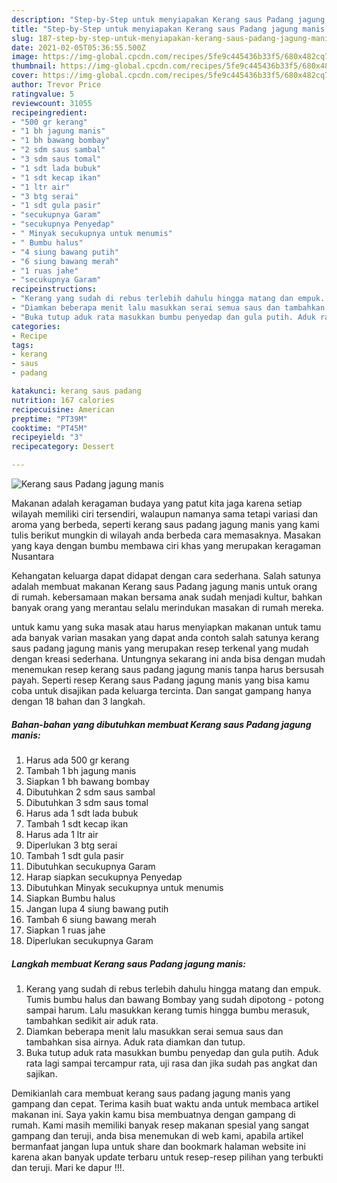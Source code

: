 ```yaml
---
description: "Step-by-Step untuk menyiapakan Kerang saus Padang jagung manis teraktual"
title: "Step-by-Step untuk menyiapakan Kerang saus Padang jagung manis teraktual"
slug: 187-step-by-step-untuk-menyiapakan-kerang-saus-padang-jagung-manis-teraktual
date: 2021-02-05T05:36:55.500Z
image: https://img-global.cpcdn.com/recipes/5fe9c445436b33f5/680x482cq70/kerang-saus-padang-jagung-manis-foto-resep-utama.jpg
thumbnail: https://img-global.cpcdn.com/recipes/5fe9c445436b33f5/680x482cq70/kerang-saus-padang-jagung-manis-foto-resep-utama.jpg
cover: https://img-global.cpcdn.com/recipes/5fe9c445436b33f5/680x482cq70/kerang-saus-padang-jagung-manis-foto-resep-utama.jpg
author: Trevor Price
ratingvalue: 5
reviewcount: 31055
recipeingredient:
- "500 gr kerang"
- "1 bh jagung manis"
- "1 bh bawang bombay"
- "2 sdm saus sambal"
- "3 sdm saus tomal"
- "1 sdt lada bubuk"
- "1 sdt kecap ikan"
- "1 ltr air"
- "3 btg serai"
- "1 sdt gula pasir"
- "secukupnya Garam"
- "secukupnya Penyedap"
- " Minyak secukupnya untuk menumis"
- " Bumbu halus"
- "4 siung bawang putih"
- "6 siung bawang merah"
- "1 ruas jahe"
- "secukupnya Garam"
recipeinstructions:
- "Kerang yang sudah di rebus terlebih dahulu hingga matang dan empuk. Tumis bumbu halus dan bawang Bombay yang sudah dipotong - potong sampai harum. Lalu masukkan kerang tumis hingga bumbu merasuk, tambahkan sedikit air aduk rata."
- "Diamkan beberapa menit lalu masukkan serai semua saus dan tambahkan sisa airnya. Aduk rata diamkan dan tutup."
- "Buka tutup aduk rata masukkan bumbu penyedap dan gula putih. Aduk rata lagi sampai tercampur rata, uji rasa dan jika sudah pas angkat dan sajikan."
categories:
- Recipe
tags:
- kerang
- saus
- padang

katakunci: kerang saus padang 
nutrition: 167 calories
recipecuisine: American
preptime: "PT39M"
cooktime: "PT45M"
recipeyield: "3"
recipecategory: Dessert

---
```



![Kerang saus Padang jagung manis](https://img-global.cpcdn.com/recipes/5fe9c445436b33f5/680x482cq70/kerang-saus-padang-jagung-manis-foto-resep-utama.jpg)

Makanan adalah keragaman budaya yang patut kita jaga karena setiap wilayah memiliki ciri tersendiri, walaupun namanya sama tetapi variasi dan aroma yang berbeda, seperti kerang saus padang jagung manis yang kami tulis berikut mungkin di wilayah anda berbeda cara memasaknya. Masakan yang kaya dengan bumbu membawa ciri khas yang merupakan keragaman Nusantara



Kehangatan keluarga dapat didapat dengan cara sederhana. Salah satunya adalah membuat makanan Kerang saus Padang jagung manis untuk orang di rumah. kebersamaan makan bersama anak sudah menjadi kultur, bahkan banyak orang yang merantau selalu merindukan masakan di rumah mereka.

untuk kamu yang suka masak atau harus menyiapkan makanan untuk tamu ada banyak varian masakan yang dapat anda contoh salah satunya kerang saus padang jagung manis yang merupakan resep terkenal yang mudah dengan kreasi sederhana. Untungnya sekarang ini anda bisa dengan mudah menemukan resep kerang saus padang jagung manis tanpa harus bersusah payah.
Seperti resep Kerang saus Padang jagung manis yang bisa kamu coba untuk disajikan pada keluarga tercinta. Dan sangat gampang hanya dengan 18 bahan dan 3 langkah.


<!--inarticleads1-->

##### Bahan-bahan yang dibutuhkan membuat Kerang saus Padang jagung manis:

1. Harus ada 500 gr kerang
1. Tambah 1 bh jagung manis
1. Siapkan 1 bh bawang bombay
1. Dibutuhkan 2 sdm saus sambal
1. Dibutuhkan 3 sdm saus tomal
1. Harus ada 1 sdt lada bubuk
1. Tambah 1 sdt kecap ikan
1. Harus ada 1 ltr air
1. Diperlukan 3 btg serai
1. Tambah 1 sdt gula pasir
1. Dibutuhkan secukupnya Garam
1. Harap siapkan secukupnya Penyedap
1. Dibutuhkan  Minyak secukupnya untuk menumis
1. Siapkan  Bumbu halus
1. Jangan lupa 4 siung bawang putih
1. Tambah 6 siung bawang merah
1. Siapkan 1 ruas jahe
1. Diperlukan secukupnya Garam




<!--inarticleads2-->

##### Langkah membuat  Kerang saus Padang jagung manis:

1. Kerang yang sudah di rebus terlebih dahulu hingga matang dan empuk. Tumis bumbu halus dan bawang Bombay yang sudah dipotong - potong sampai harum. Lalu masukkan kerang tumis hingga bumbu merasuk, tambahkan sedikit air aduk rata.
1. Diamkan beberapa menit lalu masukkan serai semua saus dan tambahkan sisa airnya. Aduk rata diamkan dan tutup.
1. Buka tutup aduk rata masukkan bumbu penyedap dan gula putih. Aduk rata lagi sampai tercampur rata, uji rasa dan jika sudah pas angkat dan sajikan.




Demikianlah cara membuat kerang saus padang jagung manis yang gampang dan cepat. Terima kasih buat waktu anda untuk membaca artikel makanan ini. Saya yakin kamu bisa membuatnya dengan gampang di rumah. Kami masih memiliki banyak resep makanan spesial yang sangat gampang dan teruji, anda bisa menemukan di web kami, apabila artikel bermanfaat jangan lupa untuk share dan bookmark halaman website ini karena akan banyak update terbaru untuk resep-resep pilihan yang terbukti dan teruji. Mari ke dapur !!!. 
